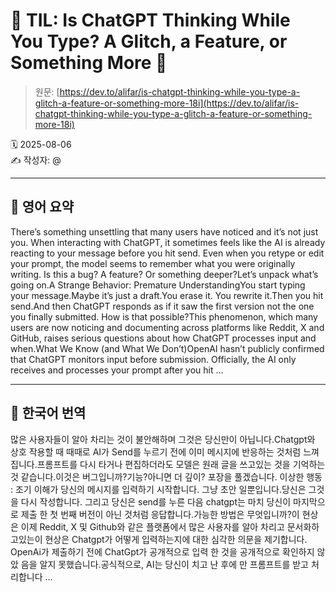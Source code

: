 # 📌 TIL: Is ChatGPT Thinking While You Type? A Glitch, a Feature, or Something More 🧐

> 원문: [https://dev.to/alifar/is-chatgpt-thinking-while-you-type-a-glitch-a-feature-or-something-more-18i](https://dev.to/alifar/is-chatgpt-thinking-while-you-type-a-glitch-a-feature-or-something-more-18i)

🗓 2025-08-06  
✍️ 작성자: @

---

## 🔹 영어 요약

There’s something unsettling that many users have noticed and it’s not just you. When interacting with ChatGPT, it sometimes feels like the AI is already reacting to your message before you hit send. Even when you retype or edit your prompt, the model seems to remember what you were originally writing. Is this a bug? A feature? Or something deeper?Let’s unpack what’s going on.A Strange Behavior: Premature UnderstandingYou start typing your message.Maybe it’s just a draft.You erase it. You rewrite it.Then you hit send.And then ChatGPT responds as if it saw the first version not the one you finally submitted. How is that possible?This phenomenon, which many users are now noticing and documenting across platforms like Reddit, X and GitHub, raises serious questions about how ChatGPT processes input and when.What We Know (and What We Don’t)OpenAI hasn’t publicly confirmed that ChatGPT monitors input before submission. Officially, the AI only receives and processes your prompt after you hit ...

---

## 🔸 한국어 번역

많은 사용자들이 알아 차리는 것이 불안해하며 그것은 당신만이 아닙니다.Chatgpt와 상호 작용할 때 때때로 AI가 Send를 누르기 전에 이미 메시지에 반응하는 것처럼 느껴집니다.프롬프트를 다시 타거나 편집하더라도 모델은 원래 글을 쓰고있는 것을 기억하는 것 같습니다.이것은 버그입니까?기능?아니면 더 깊이? 포장을 풀겠습니다. 이상한 행동 : 조기 이해가 당신의 메시지를 입력하기 시작합니다. 그냥 초안 일뿐입니다.당신은 그것을 다시 작성합니다. 그리고 당신은 send를 누른 다음 chatgpt는 마치 당신이 마지막으로 제출 한 첫 번째 버전이 아닌 것처럼 응답합니다.가능한 방법은 무엇입니까?이 현상은 이제 Reddit, X 및 Github와 같은 플랫폼에서 많은 사용자를 알아 차리고 문서화하고있는이 현상은 Chatgpt가 어떻게 입력하는지에 대한 심각한 의문을 제기합니다. OpenAi가 제출하기 전에 ChatGpt가 공개적으로 입력 한 것을 공개적으로 확인하지 않았 음을 알지 못했습니다.공식적으로, AI는 당신이 치고 난 후에 만 프롬프트를 받고 처리합니다 ...
